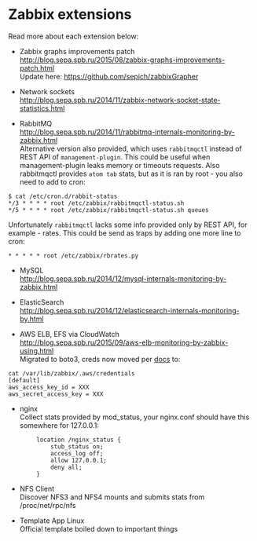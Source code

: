 Zabbix extensions
======

Read more about each extension below:
* Zabbix graphs improvements patch  
http://blog.sepa.spb.ru/2015/08/zabbix-graphs-improvements-patch.html  
Update here: https://github.com/sepich/zabbixGrapher

* Network sockets  
http://blog.sepa.spb.ru/2014/11/zabbix-network-socket-state-statistics.html

* RabbitMQ  
http://blog.sepa.spb.ru/2014/11/rabbitmq-internals-monitoring-by-zabbix.html  
Alternative version also provided, which uses `rabbitmqctl` instead of REST API of `management-plugin`.
This could be useful when management-plugin leaks memory or timeouts requests. Also rabbitmqctl provides `atom tab` stats, but as it is ran by root - you also need to add to cron:  
```
$ cat /etc/cron.d/rabbit-status
*/3 * * * * root /etc/zabbix/rabbitmqctl-status.sh
*/5 * * * * root /etc/zabbix/rabbitmqctl-status.sh queues
```
Unfortunately `rabbitmqctl` lacks some info provided only by REST API, for example - rates. This could be send as traps by adding one more line to cron:  
```
* * * * * root /etc/zabbix/rbrates.py
```

* MySQL  
http://blog.sepa.spb.ru/2014/12/mysql-internals-monitoring-by-zabbix.html

* ElasticSearch  
http://blog.sepa.spb.ru/2014/12/elasticsearch-internals-monitoring-by.html

* AWS ELB, EFS via CloudWatch  
http://blog.sepa.spb.ru/2015/09/aws-elb-monitoring-by-zabbix-using.html  
Migrated to boto3, creds now moved per [docs](https://boto3.readthedocs.io/en/latest/guide/migration.html#installation-configuration) to:  
```
cat /var/lib/zabbix/.aws/credentials
[default]
aws_access_key_id = XXX
aws_secret_access_key = XXX
```

* nginx  
Collect stats provided by mod_status, your nginx.conf should have this somewhere for 127.0.0.1:  
```
        location /nginx_status {
            stub_status on;
            access_log off;
            allow 127.0.0.1;
            deny all;
        }
```

* NFS Client  
Discover NFS3 and NFS4 mounts and submits stats from /proc/net/rpc/nfs  

* Template App Linux  
Official template boiled down to important things  

